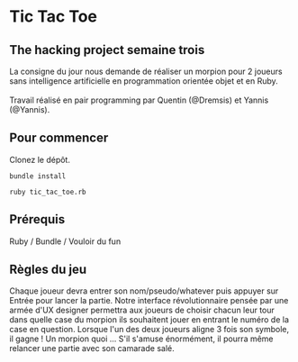 # Tic Tac Toe
## The hacking project semaine trois
La consigne du jour nous demande de réaliser un morpion pour 2 joueurs sans intelligence artificielle en programmation orientée objet et en Ruby.<br/><br/>
Travail réalisé en pair programming par Quentin (@Dremsis) et Yannis (@Yannis).
## Pour commencer
Clonez le dépôt.
```
bundle install
```
```
ruby tic_tac_toe.rb
```
## Prérequis
Ruby / Bundle / Vouloir du fun

## Règles du jeu
Chaque joueur devra entrer son nom/pseudo/whatever puis appuyer sur Entrée pour lancer la partie. Notre interface révolutionnaire pensée par une armée d'UX designer permettra aux joueurs de choisir chacun leur tour dans quelle case du morpion ils souhaitent jouer en entrant le numéro de la case en question. Lorsque l'un des deux joueurs aligne 3 fois son symbole, il gagne ! Un morpion quoi ... S'il s'amuse énormément, il pourra même relancer une partie avec son camarade salé.